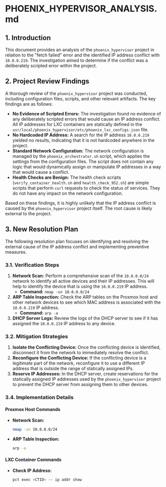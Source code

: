 # PHOENIX_HYPERVISOR_ANALYSIS.md

## 1. Introduction

This document provides an analysis of the `phoenix_hypervisor` project in relation to the "fetch failed" error and the identified IP address conflict with `10.0.0.219`. The investigation aimed to determine if the conflict was a deliberately scripted error within the project.

## 2. Project Review Findings

A thorough review of the `phoenix_hypervisor` project was conducted, including configuration files, scripts, and other relevant artifacts. The key findings are as follows:

*   **No Evidence of Scripted Errors:** The investigation found no evidence of any deliberately scripted errors that would cause an IP address conflict. All IP addresses for LXC containers are statically defined in the `usr/local/phoenix_hypervisor/etc/phoenix_lxc_configs.json` file.
*   **No Hardcoded IP Address:** A search for the IP address `10.0.0.219` yielded no results, indicating that it is not hardcoded anywhere in the project.
*   **Standard Network Configuration:** The network configuration is managed by the `phoenix_orchestrator.sh` script, which applies the settings from the configuration files. The script does not contain any logic that would dynamically assign or manipulate IP addresses in a way that would cause a conflict.
*   **Health Checks are Benign:** The health check scripts (`verify_container_health.sh` and `health_check_952.sh`) are simple scripts that perform `curl` requests to check the status of services. They do not have any impact on the network configuration.

Based on these findings, it is highly unlikely that the IP address conflict is caused by the `phoenix_hypervisor` project itself. The root cause is likely external to the project.

## 3. New Resolution Plan

The following resolution plan focuses on identifying and resolving the external cause of the IP address conflict and implementing preventive measures.

### 3.1. Verification Steps

1.  **Network Scan:** Perform a comprehensive scan of the `10.0.0.0/24` network to identify all active devices and their IP addresses. This will help to identify the device that is using the `10.0.0.219` IP address.
    *   **Command:** `nmap -sn 10.0.0.0/24`
2.  **ARP Table Inspection:** Check the ARP tables on the Proxmox host and other network devices to see which MAC address is associated with the `10.0.0.219` IP address.
    *   **Command:** `arp -a`
3.  **DHCP Server Logs:** Review the logs of the DHCP server to see if it has assigned the `10.0.0.219` IP address to any device.

### 3.2. Mitigation Strategies

1.  **Isolate the Conflicting Device:** Once the conflicting device is identified, disconnect it from the network to immediately resolve the conflict.
2.  **Reconfigure the Conflicting Device:** If the conflicting device is a legitimate part of the network, reconfigure it to use a different IP address that is outside the range of statically assigned IPs.
3.  **Reserve IP Addresses:** In the DHCP server, create reservations for the statically assigned IP addresses used by the `phoenix_hypervisor` project to prevent the DHCP server from assigning them to other devices.

### 3.4. Implementation Details

#### Proxmox Host Commands

*   **Network Scan:**
    ```bash
    nmap -sn 10.0.0.0/24
    ```
*   **ARP Table Inspection:**
    ```bash
    arp -a
    ```

#### LXC Container Commands

*   **Check IP Address:**
    ```bash
    pct exec <CTID> -- ip addr show
    ```
